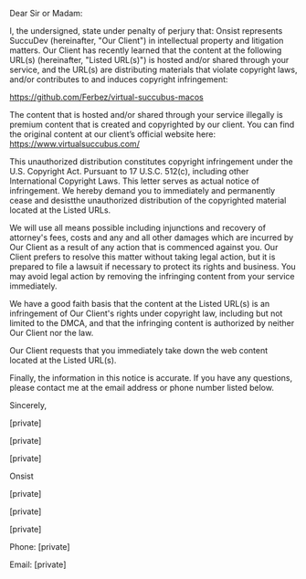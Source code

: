 Dear Sir or Madam:

 

I, the undersigned, state under penalty of perjury that: Onsist represents SuccuDev (hereinafter, "Our Client") in intellectual property and litigation matters. Our Client has recently learned that the content at the following URL(s) (hereinafter, "Listed URL(s)") is hosted and/or shared through your service, and the URL(s) are distributing materials that violate copyright laws, and/or contributes to and induces copyright infringement:

 

https://github.com/Ferbez/virtual-succubus-macos

 

The content that is hosted and/or shared through your service illegally is premium content that is created and copyrighted by our client. You can find the original content at our client’s official website here: https://www.virtualsuccubus.com/

 

This unauthorized distribution constitutes copyright infringement under the U.S. Copyright Act. Pursuant to 17 U.S.C. 512(c), including other International Copyright Laws. This letter serves as actual notice of infringement. We hereby demand you to immediately and permanently cease and desistthe unauthorized distribution of the copyrighted material located at the Listed URLs.

 

We will use all means possible including injunctions and recovery of attorney's fees, costs and any and all other damages which are incurred by Our Client as a result of any action that is commenced against you. Our Client prefers to resolve this matter without taking legal action, but it is prepared to file a lawsuit if necessary to protect its rights and business. You may avoid legal action by removing the infringing content from your service immediately.

 

We have a good faith basis that the content at the Listed URL(s) is an infringement of Our Client's rights under copyright law, including but not limited to the DMCA, and that the infringing content is authorized by neither Our Client nor the law.

 

Our Client requests that you immediately take down the web content located at the Listed URL(s).

 

Finally, the information in this notice is accurate. If you have any questions, please contact me at the email address or phone number listed below.

 

Sincerely,

 

[private]

[private]

 

[private]

Onsist

[private]

[private]

[private]

Phone: [private]

Email: [private]
